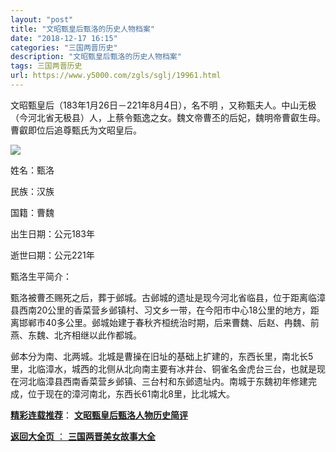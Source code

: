 ```yaml
---
layout: "post"
title: "文昭甄皇后甄洛的历史人物档案"
date: "2018-12-17 16:15"
categories: "三国两晋历史"
description: "文昭甄皇后甄洛的历史人物档案"
tags: 三国两晋历史
url: https://www.y5000.com/zgls/sglj/19961.html
---
```






文昭甄皇后（183年1月26日－221年8月4日），名不明
，又称甄夫人。中山无极（今河北省无极县）人，上蔡令甄逸之女。魏文帝曹丕的后妃，魏明帝曹叡生母。曹叡即位后追尊甄氏为文昭皇后。

![](https://img.y5000.com/uploads/allimg/170427/6-1F42G446331I.jpg)

姓名：甄洛

民族：汉族

国籍：曹魏

出生日期：公元183年

逝世曰期：公元221年

甄洛生平简介：

甄洛被曹丕赐死之后，葬于邺城。古邺城的遗址是现今河北省临县，位于距离临漳县西南20公里的香菜营乡邺镇村、习文乡一带，在今阳市中心18公里的地方，距离邯郸市40多公里。邺城始建于春秋齐桓统治时期，后来曹魏、后赵、冉魏、前燕、东魏、北齐相继以此作都城。

邺本分为南、北两城。北城是曹操在旧址的基础上扩建的，东西长里，南北长5里，北临漳水，城西的北侧从北向南主要有冰井台、铜雀名金虎台三台，也就是现在河北临漳县西南香菜营乡邺镇、三台村和东邺遗址内。南城于东魏初年修建完成，位于现在的漳河南北，东西长61南北8里，比北城大。

[**精彩连载推荐**](https://www.y5000.com/zgls/sglj/19963.html)：
**[文昭甄皇后甄洛人物历史简评](https://www.y5000.com/zgls/sglj/19963.html)**

[**返回大全页** ： **三国两晋美女故事大全**](https://www.y5000.com/zgls/sglj/19752.html)
